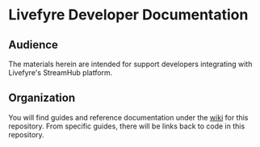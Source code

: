 Livefyre Developer Documentation
================================

Audience
--------

The materials herein are intended for support developers integrating with Livefyre's StreamHub platform.

Organization
------------

You will find guides and reference documentation under the [wiki](/Livefyre/livefyre-docs/wiki) for this repository. From specific guides, there will be links back to code in this repository.
